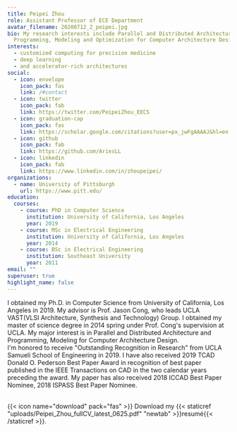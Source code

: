 ```yaml
---
title: Peipei Zhou
role: Assistant Professor of ECE Department
avatar_filename: 20200712_2_peipei.jpg
bio: My research interests include Parallel and Distributed Architecture and
  Programming, Modeling and Optimization for Computer Architecture Design
interests:
  - customized computing for precision medicine
  - deep learning
  - and accelerator-rich architectures
social:
  - icon: envelope
    icon_pack: fas
    link: /#contact
  - icon: twitter
    icon_pack: fab
    link: https://twitter.com/PeipeiZhou_EECS
  - icon: graduation-cap
    icon_pack: fas
    link: https://scholar.google.com/citations?user=px_jwFgAAAAJ&hl=en
  - icon: github
    icon_pack: fab
    link: https://github.com/AriesLL
  - icon: linkedin
    icon_pack: fab
    link: https://www.linkedin.com/in/zhoupeipei/
organizations:
  - name: University of Pittsburgh
    url: https://www.pitt.edu/
education:
  courses:
    - course: PhD in Computer Science
      institution: University of California, Los Angeles
      year: 2019
    - course: MSc in Electrical Engineering
      institution: University of California, Los Angeles
      year: 2014
    - course: BSc in Electrical Engineering
      institution: Southeast University
      year: 2011
email: ""
superuser: true
highlight_name: false
---
```

I obtained my Ph.D. in Computer Science from University of California, Los Angeles in 2019. My advisor is Prof. Jason Cong, who leads UCLA VAST(VLSI Architecture, Synthesis and Technology) Group. I obtained my master of science degree in 2014 spring under Prof. Cong's supervision at UCLA. My major interest is in Parallel and Distributed Architecture and Programming, Modeling for Computer Architecture Design.\
I'm honored to receive "Outstanding Recognition in Research" from UCLA Samueli School of Engineering in 2019. I have also received 2019 TCAD Donald O. Pederson Best Paper Award in recognition of best paper published in the IEEE Transactions on CAD in the two calendar years preceding the award. My paper has also received 2018 ICCAD Best Paper Nominee, 2018 ISPASS Best Paper Nominee.

\
{{< icon name="download" pack="fas" >}} Download my {{< staticref "uploads/Peipei_Zhou_fullCV_latest_0625.pdf" "newtab" >}}resumé{{< /staticref >}}.

